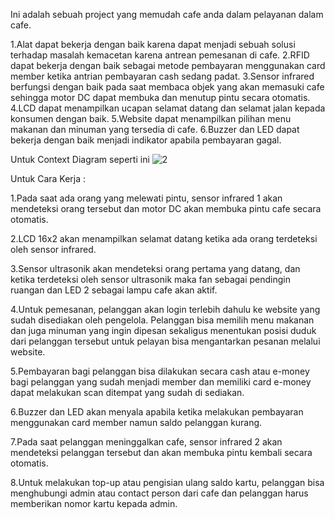 Ini adalah sebuah project yang memudah cafe anda dalam pelayanan dalam cafe.

1.Alat dapat bekerja dengan baik karena dapat menjadi sebuah solusi terhadap masalah kemacetan karena antrean pemesanan di cafe.
2.RFID dapat bekerja dengan baik sebagai metode pembayaran menggunakan card member ketika antrian pembayaran cash sedang padat.
3.Sensor infrared berfungsi dengan baik pada saat membaca objek yang akan memasuki cafe sehingga motor DC dapat membuka dan menutup pintu secara otomatis.
4.LCD dapat menampilkan ucapan selamat datang dan selamat jalan kepada konsumen dengan baik.
5.Website dapat menampilkan pilihan menu makanan dan minuman yang tersedia di cafe.
6.Buzzer dan LED dapat bekerja dengan baik menjadi indikator apabila pembayaran gagal.

Untuk Context Diagram seperti ini
![2](https://github.com/user-attachments/assets/5643abc2-2b17-4fec-900b-c1cc7ef199f1)

Untuk Cara Kerja :

1.Pada saat ada orang yang melewati pintu, sensor infrared 1 akan mendeteksi orang tersebut dan motor DC akan membuka pintu cafe secara otomatis. 

2.LCD 16x2 akan menampilkan selamat datang ketika ada orang terdeteksi oleh sensor infrared.

3.Sensor ultrasonik akan mendeteksi orang pertama yang datang, dan ketika terdeteksi oleh sensor ultrasonik maka fan sebagai pendingin ruangan dan LED 2 sebagai lampu cafe akan aktif. 

4.Untuk pemesanan, pelanggan akan login terlebih dahulu ke website yang sudah disediakan oleh pengelola. Pelanggan bisa memilih menu makanan dan juga minuman yang ingin dipesan sekaligus menentukan posisi duduk dari pelanggan tersebut untuk pelayan bisa mengantarkan pesanan melalui website. 

5.Pembayaran bagi pelanggan bisa dilakukan secara cash atau e-money bagi pelanggan yang sudah menjadi member dan memiliki card e-money dapat melakukan scan ditempat yang sudah di sediakan.

6.Buzzer dan LED akan menyala apabila ketika melakukan pembayaran menggunakan card member namun saldo pelanggan kurang.

7.Pada saat pelanggan meninggalkan cafe, sensor infrared 2 akan mendeteksi pelanggan tersebut dan akan membuka pintu kembali secara otomatis. 

8.Untuk melakukan top-up atau pengisian ulang saldo kartu, pelanggan bisa menghubungi admin atau contact person dari cafe dan pelanggan harus memberikan nomor kartu kepada admin.
